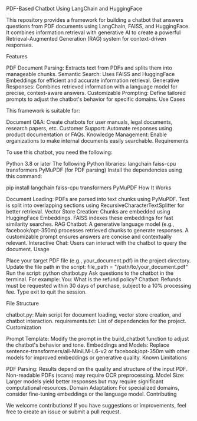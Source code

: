 PDF-Based Chatbot Using LangChain and HuggingFace

This repository provides a framework for building a chatbot that answers questions from PDF documents using LangChain, FAISS, and HuggingFace. It combines information retrieval with generative AI to create a powerful Retrieval-Augmented Generation (RAG) system for context-driven responses.

Features

PDF Document Parsing: Extracts text from PDFs and splits them into manageable chunks.
Semantic Search: Uses FAISS and HuggingFace Embeddings for efficient and accurate information retrieval.
Generative Responses: Combines retrieved information with a language model for precise, context-aware answers.
Customizable Prompting: Define tailored prompts to adjust the chatbot's behavior for specific domains.
Use Cases

This framework is suitable for:

Document Q&A: Create chatbots for user manuals, legal documents, research papers, etc.
Customer Support: Automate responses using product documentation or FAQs.
Knowledge Management: Enable organizations to make internal documents easily searchable.
Requirements

To use this chatbot, you need the following:

Python 3.8 or later
The following Python libraries:
langchain
faiss-cpu
transformers
PyMuPDF (for PDF parsing)
Install the dependencies using this command:

pip install langchain faiss-cpu transformers PyMuPDF
How It Works

Document Loading:
PDFs are parsed into text chunks using PyMuPDF.
Text is split into overlapping sections using RecursiveCharacterTextSplitter for better retrieval.
Vector Store Creation:
Chunks are embedded using HuggingFace Embeddings.
FAISS indexes these embeddings for fast similarity searches.
RAG Chatbot:
A generative language model (e.g., facebook/opt-350m) processes retrieved chunks to generate responses.
A customizable prompt ensures answers are concise and contextually relevant.
Interactive Chat:
Users can interact with the chatbot to query the document.
Usage

Place your target PDF file (e.g., your_document.pdf) in the project directory.
Update the file path in the script:
file_path = "/path/to/your_document.pdf"
Run the script:
python chatbot.py
Ask questions to the chatbot in the terminal. For example:
You: What is the refund policy?
Chatbot: Refunds must be requested within 30 days of purchase, subject to a 10% processing fee.
Type exit to quit the session.

File Structure

chatbot.py: Main script for document loading, vector store creation, and chatbot interaction.
requirements.txt: List of dependencies for the project.
Customization

Prompt Template: Modify the prompt in the build_chatbot function to adjust the chatbot's behavior and tone.
Embeddings and Models: Replace sentence-transformers/all-MiniLM-L6-v2 or facebook/opt-350m with other models for improved embeddings or generative quality.
Known Limitations

PDF Parsing: Results depend on the quality and structure of the input PDF. Non-readable PDFs (scans) may require OCR preprocessing.
Model Size: Larger models yield better responses but may require significant computational resources.
Domain Adaptation: For specialized domains, consider fine-tuning embeddings or the language model.
Contributing

We welcome contributions! If you have suggestions or improvements, feel free to create an issue or submit a pull request.

